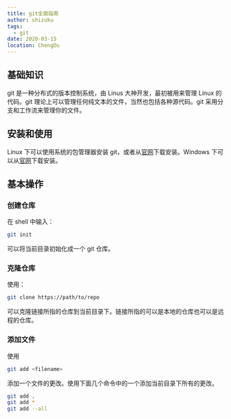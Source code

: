 ```yaml
---
title: git全面指南
author: shizuku
tags:
  - git
date: 2020-03-15
location: ChengDu
---
```


## 基础知识

git 是一种分布式的版本控制系统，由 Linus 大神开发，最初被用来管理 Linux 的代码。git 理论上可以管理任何纯文本的文件，当然也包括各种源代码。git 采用分支和工作流来管理你的文件。

## 安装和使用

Linux 下可以使用系统的包管理器安装 git，或者从[官网](https://git-scm.com/downloads)下载安装。Windows 下可以从[官网](https://git-scm.com/downloads)下载安装。

## 基本操作

### 创建仓库

在 shell 中输入：

```sh
git init
```

可以将当前目录初始化成一个 git 仓库。

### 克隆仓库

使用：

```sh
git clone https://path/to/repo
```

可以克隆链接所指的仓库到当前目录下。链接所指的可以是本地的仓库也可以是远程的仓库。

### 添加文件

使用

```sh
git add <filename>
```

添加一个文件的更改。使用下面几个命令中的一个添加当前目录下所有的更改。

```sh
git add .
git add *
git add --all
```
